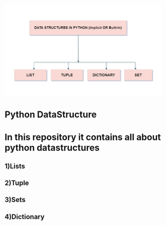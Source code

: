 ![](https://github.com/muzamil67/Data_science_course/blob/main/python%20datastructure/Implicit-Data-Structures-Python.jpg)
# Python DataStructure
# In this repository it contains all about python datastructures
## 1)Lists
## 2)Tuple
## 3)Sets
## 4)Dictionary


